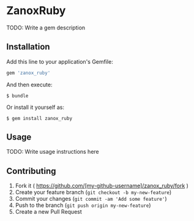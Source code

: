 # ZanoxRuby

TODO: Write a gem description

## Installation

Add this line to your application's Gemfile:

```ruby
gem 'zanox_ruby'
```

And then execute:

    $ bundle

Or install it yourself as:

    $ gem install zanox_ruby

## Usage

TODO: Write usage instructions here

## Contributing

1. Fork it ( https://github.com/[my-github-username]/zanox_ruby/fork )
2. Create your feature branch (`git checkout -b my-new-feature`)
3. Commit your changes (`git commit -am 'Add some feature'`)
4. Push to the branch (`git push origin my-new-feature`)
5. Create a new Pull Request
